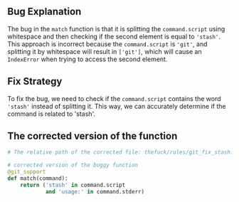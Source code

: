## Bug Explanation
The bug in the `match` function is that it is splitting the `command.script` using whitespace and then checking if the second element is equal to `'stash'`. This approach is incorrect because the `command.script` is `'git'`, and splitting it by whitespace will result in `['git']`, which will cause an `IndexError` when trying to access the second element.

## Fix Strategy
To fix the bug, we need to check if the `command.script` contains the word `'stash'` instead of splitting it. This way, we can accurately determine if the command is related to 'stash'.

## The corrected version of the function
```python
# The relative path of the corrected file: thefuck/rules/git_fix_stash.py

# corrected version of the buggy function
@git_support
def match(command):
    return ('stash' in command.script
            and 'usage:' in command.stderr)
```